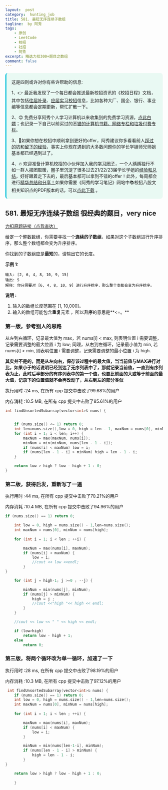 ```yaml
---
layout:  post
category:  hunting_job
title: 581. 最短无序连续子数组
tagline:  by 阿秀
tags:
    - 原创
    - LeetCode
    - 校招
    - 社招
    - 阿秀
excerpt: 精选力扣300+题目之数组
comment: false
---
```




<div style="border-color: #24C6DC;
            background-color: #e9f9f3;         
            margin: 1rem 0;
        padding: .25rem 1rem;
        border-left-width: .3rem;
        border-left-style: solid;
        border-radius: .5rem;
        color: inherit;">
  <p>这是四则或许对你有些许帮助的信息:</p>
  <p>1、👉 最近我发现了一个每日都会推送最新校招资讯的《校招日程》文档，其中包括<a style="text-decoration: underline" href="https://flowus.cn/share/ee50d5eb-3cd5-4f74-880e-95b215dd4ff2" target="_blank">往届补录</a>、<a style="text-decoration: underline" href="https://flowus.cn/share/5f327c98-1e31-46c8-b86b-5ac6105e021f" target="_blank">应届实习校招</a>信息，比如各种大厂、国企、银行、事业编等信息都会定期更新，帮忙扩散一下。</p>  
  <p>2、😍
    免费分享阿秀个人学习计算机以来收集到的免费学习资源，<a style="text-decoration: underline" href="/notes/07-resources/01-free/01-introduce.html" target="_blank">点此白嫖</a>；也记录一下自己以前买过的<a style="text-decoration: underline" href="/notes/07-resources/02-precious.html" target="_blank">不错的计算机书籍、网络专栏和垃圾付费专栏</a>。
  </p>
  <p>3、🚀如果你想在校招中顺利拿到更好的offer，阿秀建议你多看看前人<a style="text-decoration: underline" href="https://www.yuque.com/tuobaaxiu/httmmc/npg1k81zeq4wfpyz" target="_blank">踩过的坑</a>和<a style="text-decoration: underline"  target="_blank" href="https://www.yuque.com/tuobaaxiu/httmmc/gge9ppd0mbu2d3dp">留下的经验</a>，事实上你现在遇到的大多数问题你的学长学姐师兄师姐基本都已经遇到过了。
  </p>
  <p>4、🔥 欢迎准备计算机校招的小伙伴加入我的<a  style="text-decoration: underline" href="https://www.yuque.com/tuobaaxiu/httmmc/xg0otqvc17wfx4u9" target="_blank">学习圈子</a>，一个人踽踽独行不如一群人报团取暖，圈子里沉淀了很多过去21/22/23届学长学姐的<a  style="text-decoration: underline" href="https://www.yuque.com/tuobaaxiu/httmmc/gge9ppd0mbu2d3dp" target="_blank">经验和总结</a>，好好跟着走下去的，最后基本都可以拿到不错的offer！此外，每周都会进行<a  style="text-decoration: underline" href="https://www.yuque.com/tuobaaxiu/httmmc/npg1k81zeq4wfpyz" target="_blank">精华总结和分享！</a>如果你需要《阿秀的学习笔记》网站中📚︎校招八股文相关知识点的PDF版本的话，可以<a style="text-decoration: underline" href="https://www.yuque.com/tuobaaxiu/httmmc/qs0yn66apvkzw0ps" target="_blank">点此下载</a> 。</p>   </div>


## 581. 最短无序连续子数组  很经典的题目，very nice

[力扣原题链接（点我直达）](https://leetcode-cn.com/problems/shortest-unsorted-continuous-subarray/)

给定一个整数数组，你需要寻找一个**连续的子数组**，如果对这个子数组进行升序排序，那么整个数组都会变为升序排序。

你找到的子数组应是**最短**的，请输出它的长度。

**示例 1:**

```
输入: [2, 6, 4, 8, 10, 9, 15]
输出: 5
解释: 你只需要对 [6, 4, 8, 10, 9] 进行升序排序，那么整个表都会变为升序排序。
```

**说明 :**

1. 输入的数组长度范围在 [1, 10,000]。
2. 输入的数组可能包含**重复**元素 ，所以**升序**的意思是**<=。**



### 第一版，参考别人的思路

从左到右循环，记录最大值为 max，若 nums[i] < max, 则表明位置 i 需要调整，记录需要调整的最大位置 i 为 low; 同理，从右到左循环，记录最小值为 min, 若 nums[i] > min, 则表明位置 i 需要调整，记录需要调整的最小位置 i 为 high.





**其实并不是的，而是从左向右，保存该过程中的最大值，当当前值与MAX进行对比，如果小于的话说明已经到达了无序列表中了，那就记录当前值，一直到有序列表为止，此时后半部分的有序列表中的第一个值，也要比前面的大或等于前面的最大值，记录下的位置值就不会再改动了，从右到左的部分类似**



执行用时 :24 ms, 在所有 cpp 提交中击败了99.68%的用户

内存消耗 :10.5 MB, 在所有  cpp 提交中击败了85.61%的用户

```c++
int findUnsortedSubarray(vector<int>& nums) {


	if (nums.size() <= 1) return 0;
	int len=nums.size(),low = 0, high = len - 1, maxNum = nums[0], minNum = nums[len - 1];
	for (int i = 1; i < len; i++) {
		maxNum = max(maxNum, nums[i]);
		minNum = min(minNum, nums[len - 1 - i]);
		if (nums[i] < maxNum) low = i;
		if (nums[len - 1 - i] > minNum) high = len - 1 - i;
	}

	return low > high ? low - high + 1 : 0;
}
```





### 第二版，获得启发，重新写了一遍



执行用时 :44 ms, 在所有 cpp 提交中击败了70.21%的用户

内存消耗 :10.4 MB, 在所有 cpp 提交中击败了94.96%的用户



```c++
if (nums.size() == 1) return 0;

	int low = 0, high = nums.size() - 1,len=nums.size();
	int maxNum = nums[0], minNum = nums[high];
	
	for (int i = 1; i < len ; ++i) {

		maxNum = max(nums[i], maxNum);
		if (nums[i] < maxNum) {		
			low = i;
			//cout << low <<endl;			
		}
}

	for (int j = high-1; j >=0 ; --j) {

		minNum = min(nums[j], minNum);
		if (nums[j] > minNum) {
			high = j ;
			//cout <<"high "<< high << endl;
		}
	}

	//cout << low << " " << high << endl;

	if (low>high)
		return low - high + 1;
	else
		return 0;
```







### 第三版，将两个循环改为单一循环，加速了一下

执行用时 :28 ms, 在所有 cpp 提交中击败了98.19%的用户

内存消耗 :10.3 MB, 在所有 cpp 提交中击败了97.12%的用户



```c++
 int findUnsortedSubarray(vector<int>& nums) {
	if (nums.size() == 1) return 0;
	int low = 0, high = nums.size() - 1,len=nums.size();
	int maxNum = nums[0], minNum = nums[high];
	
	for (int i = 1; i < len ; ++i) {

		maxNum = max(nums[i], maxNum);
		if (nums[i] < maxNum) {		
			low = i;		
		}

		minNum = min(nums[len-1-i], minNum);
		if (nums[len - 1 - i] > minNum) {
			high = len - 1 - i;
		}
}

	return low > high ? low - high + 1 : 0;
        
    }
```

<p id="种花问题"></p>



